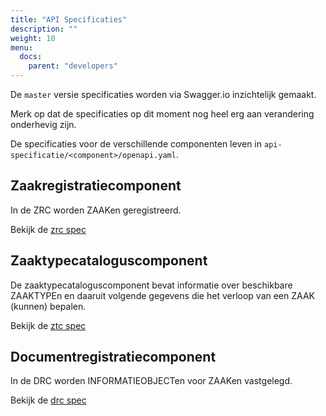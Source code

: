 ```yaml
---
title: "API Specificaties"
description: ""
weight: 10
menu:
  docs:
    parent: "developers"
---
```


De `master` versie specificaties worden via Swagger.io inzichtelijk gemaakt.

Merk op dat de specificaties op dit moment nog heel erg aan verandering
onderhevig zijn.

De specificaties voor de verschillende componenten leven in
`api-specificatie/<component>/openapi.yaml`.

## Zaakregistratiecomponent

In de ZRC worden ZAAKen geregistreerd.

Bekijk de [zrc spec](https://ref.tst.vng.cloud/zrc/api/v1/schema/)

## Zaaktypecataloguscomponent

De zaaktypecataloguscomponent bevat informatie over beschikbare ZAAKTYPEn
en daaruit volgende gegevens die het verloop van een ZAAK (kunnen) bepalen.

Bekijk de [ztc spec](https://ref.tst.vng.cloud/ztc/api/v1/schema/)


## Documentregistratiecomponent

In de DRC worden INFORMATIEOBJECTen voor ZAAKen vastgelegd.

Bekijk de [drc spec](https://ref.tst.vng.cloud/drc/api/v1/schema/)
